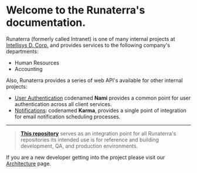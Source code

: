 # Welcome to the Runaterra's documentation.

Runaterra (formerly called Intranet) is one of many internal projects at [Intellisys D. Corp.](http://www.intellisysdcorp.com/) and provides services to the following company's departments:

 - Human Resources
 - Accounting 

Also, Runaterra provides a series of web API's available for other internal projects:

 - [User Authentication](Architecture#user-authentication-nami) codenamed **Nami** provides a common point for user authentication across all client services.
 - [Notifications](Architecture#notifications-karma): codenamed **Karma**, provides a single point of integration for email notification scheduling processes.

---

> [**This repository**](www.github.com/intellisys/runaterra) serves as an integration point for all Runaterra's repositories its intended use is for reference and building development, QA, and production environments.

If you are a new developer getting into the project please visit our [Architecture](Architecture)  page.
